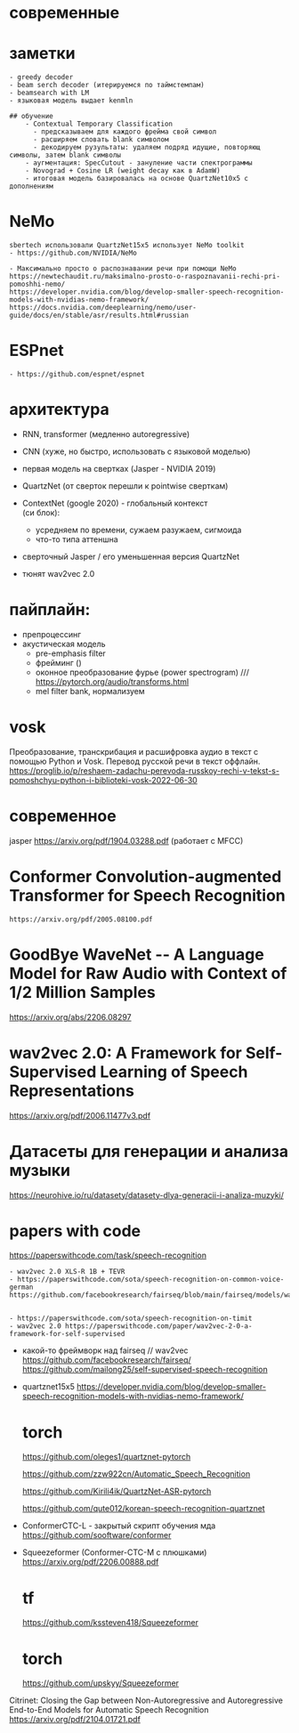 # современные


# заметки
	- greedy decoder
	- beam serch decoder (итерируемся по таймстемпам)
	- beamsearch with LM
	- языковая модель выдает kenmln

	## обучение
		- Contextual Temporary Classification
		  - предсказываем для каждого фрейма свой символ
		  - расширяем словать blank символом
		  - декодируем рузультаты: удаляем подряд идущие, повторяющ символы, затем blank символы
		- аугментация: SpecCutout - зануление части спектрограммы
		- Novograd + Cosine LR (weight decay как в AdamW)
		- итоговая модель базировалась на основе QuartzNet10x5 с дополнениям


# NeMo
	
	sbertech использовали QuartzNet15x5 использует NeMo toolkit
	- https://github.com/NVIDIA/NeMo

	- Максимально просто о распознавании речи при помощи NeMo
	https://newtechaudit.ru/maksimalno-prosto-o-raspoznavanii-rechi-pri-pomoshhi-nemo/
	https://developer.nvidia.com/blog/develop-smaller-speech-recognition-models-with-nvidias-nemo-framework/
	https://docs.nvidia.com/deeplearning/nemo/user-guide/docs/en/stable/asr/results.html#russian

# ESPnet
	- https://github.com/espnet/espnet

# архитектура
- RNN, transformer (медленно autoregressive)
- CNN (хуже, но быстро, использовать с языковой моделью)

- первая модель на свертках (Jasper - NVIDIA 2019)
- QuartzNet (от сверток перешли к pointwise сверткам)
- ContextNet (google 2020) - глобальный контекст  
  (си блок):
    - усредняем по времени, сужаем разужаем, сигмоида
    - что-то типа аттеншна

- сверточный Jasper / его уменьшенная версия QuartzNet
- тюнят wav2vec 2.0


# пайплайн:
- препроцессинг
- акустическая модель
  - pre-emphasis filter
  - фрейминг ()
  - оконное преобразование фурье (power spectrogram) /// https://pytorch.org/audio/transforms.html
  - mel filter bank, нормализуем


# vosk
Преобразование, транскрибация и расшифровка аудио в текст с помощью Python и Vosk. Перевод русской речи в текст оффлайн.
https://proglib.io/p/reshaem-zadachu-perevoda-russkoy-rechi-v-tekst-s-pomoshchyu-python-i-biblioteki-vosk-2022-06-30


# современное
jasper 
https://arxiv.org/pdf/1904.03288.pdf
(работает с MFCC)

# Conformer Convolution-augmented Transformer for Speech Recognition
	https://arxiv.org/pdf/2005.08100.pdf


# GoodBye WaveNet -- A Language Model for Raw Audio with Context of 1/2 Million Samples
https://arxiv.org/abs/2206.08297

# wav2vec 2.0: A Framework for Self-Supervised Learning of Speech Representations
https://arxiv.org/pdf/2006.11477v3.pdf


# Датасеты для генерации и анализа музыки
https://neurohive.io/ru/datasety/datasety-dlya-generacii-i-analiza-muzyki/



# papers with code
https://paperswithcode.com/task/speech-recognition
	
	- wav2vec 2.0 XLS-R 1B + TEVR
	- https://paperswithcode.com/sota/speech-recognition-on-common-voice-german
	https://github.com/facebookresearch/fairseq/blob/main/fairseq/models/wav2vec/wav2vec2.py


	- https://paperswithcode.com/sota/speech-recognition-on-timit
	- wav2vec 2.0 https://paperswithcode.com/paper/wav2vec-2-0-a-framework-for-self-supervised


 - какой-то фреймворк над fairseq // wav2vec
 https://github.com/facebookresearch/fairseq/
 https://github.com/mailong25/self-supervised-speech-recognition



 - quartznet15x5
 https://developer.nvidia.com/blog/develop-smaller-speech-recognition-models-with-nvidias-nemo-framework/

	# torch
	https://github.com/oleges1/quartznet-pytorch


	https://github.com/zzw922cn/Automatic_Speech_Recognition

	https://github.com/Kirili4ik/QuartzNet-ASR-pytorch

	https://github.com/qute012/korean-speech-recognition-quartznet



-  ConformerCTC-L - закрытый скрипт обучения мда
	https://github.com/sooftware/conformer

- Squeezeformer (Conformer-CTC-M с плюшками)
	https://arxiv.org/pdf/2206.00888.pdf

	# tf
	https://github.com/kssteven418/Squeezeformer
	# torch
	https://github.com/upskyy/Squeezeformer



Citrinet: Closing the Gap between Non-Autoregressive and Autoregressive End-to-End Models for Automatic Speech Recognition
https://arxiv.org/pdf/2104.01721.pdf
